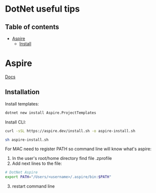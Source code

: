 # DotNet useful tips

## Table of contents

- [Aspire](#aspire)
  - [Install](#installation)

# Aspire

[Docs](https://learn.microsoft.com/en-us/dotnet/aspire/get-started/aspire-overview)

## Installation

Install templates:

```bash
dotnet new install Aspire.ProjectTemplates
```

Install CLI:

```bash
curl -sSL https://aspire.dev/install.sh -o aspire-install.sh

sh aspire-install.sh
```

For MAC need to register PATH so command line will know what's aspire:

1. In the user's root/home directory find file .zprofile
2. Add next lines to the file:

```bash
# DotNet Aspire
export PATH="/Users/<username>/.aspire/bin:$PATH"
```

3. restart command line
